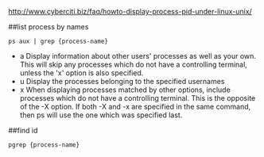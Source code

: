 http://www.cyberciti.biz/faq/howto-display-process-pid-under-linux-unix/

##list process by names

`ps aux | grep {process-name}`


* a  Display information about other users' processes as well as your own.  This will skip any processes which do not have a controlling terminal, unless the 'x' option is also specified.
* u  Display the processes belonging to the specified usernames
* x  When displaying processes matched by other options, include processes which do not have a controlling terminal.  This is the opposite of the -X option.  If both -X and -x are specified in the same command, then ps will use the one which was specified last.



##find id

`pgrep {process-name}`